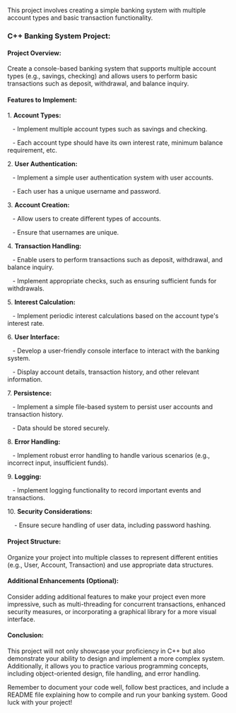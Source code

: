 This project involves creating a simple banking system with multiple account types and basic transaction functionality.

### C++ Banking System Project:

#### Project Overview:

Create a console-based banking system that supports multiple account types (e.g., savings, checking) and allows users to perform basic transactions such as deposit, withdrawal, and balance inquiry.

#### Features to Implement:

1\. **Account Types:**

   - Implement multiple account types such as savings and checking.

   - Each account type should have its own interest rate, minimum balance requirement, etc.

2\. **User Authentication:**

   - Implement a simple user authentication system with user accounts.

   - Each user has a unique username and password.

3\. **Account Creation:**

   - Allow users to create different types of accounts.

   - Ensure that usernames are unique.

4\. **Transaction Handling:**

   - Enable users to perform transactions such as deposit, withdrawal, and balance inquiry.

   - Implement appropriate checks, such as ensuring sufficient funds for withdrawals.

5\. **Interest Calculation:**

   - Implement periodic interest calculations based on the account type's interest rate.

6\. **User Interface:**

   - Develop a user-friendly console interface to interact with the banking system.

   - Display account details, transaction history, and other relevant information.

7\. **Persistence:**

   - Implement a simple file-based system to persist user accounts and transaction history.

   - Data should be stored securely.

8\. **Error Handling:**

   - Implement robust error handling to handle various scenarios (e.g., incorrect input, insufficient funds).

9\. **Logging:**

   - Implement logging functionality to record important events and transactions.

10\. **Security Considerations:**

    - Ensure secure handling of user data, including password hashing.

#### Project Structure:

Organize your project into multiple classes to represent different entities (e.g., User, Account, Transaction) and use appropriate data structures.

#### Additional Enhancements (Optional):

Consider adding additional features to make your project even more impressive, such as multi-threading for concurrent transactions, enhanced security measures, or incorporating a graphical library for a more visual interface.

#### Conclusion:

This project will not only showcase your proficiency in C++ but also demonstrate your ability to design and implement a more complex system. Additionally, it allows you to practice various programming concepts, including object-oriented design, file handling, and error handling.

Remember to document your code well, follow best practices, and include a README file explaining how to compile and run your banking system. Good luck with your project!
